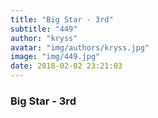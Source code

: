 ```yaml
---
title: "Big Star - 3rd"
subtitle: "449"
author: "kryss"
avatar: "img/authors/kryss.jpg"
image: "img/449.jpg"
date: 2018-02-02 23:21:03
---
```


### Big Star - 3rd
